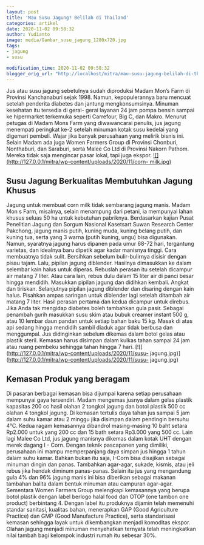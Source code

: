 ```yaml
---
layout: post
title: 'Mau Susu Jagung? Belilah di Thailand'
categories: artikel
date: 2020-11-02 09:58:32
author: Yudianto
image: media/Gambar_susu_jagung_1280x720.jpg
tags:
- jagung
- susu

modification_time: 2020-11-02 09:58:32
blogger_orig_url: "http://localhost/mitra/mau-susu-jagung-belilah-di-thailand.html"
---
```


Jus atau susu jagung sebetulnya sudah diproduksi Madam Mon’s Farm di Provinsi
Kanchanaburi sejak 1998. Namun, kepopulerannya baru mencuat setelah penderita
diabetes dan jantung mengkonsumsinya. Minuman kesehatan itu tersedia di gerai-
gerai layanan 24 jam pompa bensin sampai ke hipermarket terkemuka seperti
Carrefour, Big C, dan Makro. Menurut petugas di Madam Mons Farm yang
diwawancarai penulis, jus jagung menempati peringkat ke-2 setelah minuman
kotak susu kedelai yang digemari pembeli. Wajar jika banyak perusahaan yang
melirik bisnis ini. Selain Madam ada juga Women Farmers Group di Provinsi
Chonburi, Nonthaburi, dan Saraburi, serta Malee Co Ltd di Provinsi Nakorn
Pathom. Mereka tidak saja mengincar pasar lokal, tapi juga ekspor.
[![](http://127.0.0.1/mitra/wp-content/uploads/2020/11/corn-
milk.jpg)](http://127.0.0.1/mitra/wp-content/uploads/2020/11/corn-milk.jpg)

## Susu Jagung Berkualitas Membutuhkan Jagung Khusus

Jagung untuk membuat corn milk tidak sembarang jagung manis. Madam Mon s Farm,
misalnya, selain menampung dari petani, ia mempunyai lahan khusus seluas 50 ha
untuk kebutuhan pabriknya. Berdasarkan kajian Pusat Penelitian Jagung dan
Sorgum Nasional Kasetsart Suwan Research Center Pakchong, jagung manis putih,
kuning muda, kuning belang putih, dan kuning tua, serta yang 3 warna (putih
kuning, ungu) bisa digunakan. Namun, syaratnya jagung harus dipanen pada umur
68-72 hari, tergantung varietas, dan idealnya baru dipetik agar kadar manisnya
tinggi. Cara membuatnya tidak sulit. Bersihkan sebelum bulir-bulirnya disisir
dengan pisau tajam. Lalu, pipilan jagung diblender. Hasilnya dimasukkan ke
dalam selembar kain halus untuk diperas. Rebuslah perasan itu setelah dicampur
air matang 7 liter. Atau cara lain, rebus dulu dalam 15 liter air di panci
besar hingga mendidih. Masukkan pipilan jagung dan didihkan kembali. Angkat
dan tiriskan. Selanjutnya pipilan jagung diblender dan disaring dengan kain
halus. Pisahkan ampas saringan untuk diblender lagi setelah ditambah air
matang 7 liter. Hasil perasan pertama dan kedua dicampur untuk direbus. Jika
Anda tak mengidap diabetes boleh tambahkan gula pasir. Sebagai penambah gurih
masukkan susu skim atau bubuk creamer instant 500 g, atau 10 lembar daun
pandan untuk setiap bahan baku 15 kg. Masak di atas api sedang hingga mendidih
sambil diaduk agar tidak berbusa dan menggumpal. Jus didinginkan sebelum
dikemas dalam botol gelas atau plastik steril. Kemasan harus disimpan dalam
kulkas tahan sampai 24 jam atau ruang pembeku sehingga tahan hingga 7 hari.
[![](http://127.0.0.1/mitra/wp-content/uploads/2020/11/susu-
jagung.jpg)](http://127.0.0.1/mitra/wp-content/uploads/2020/11/susu-
jagung.jpg)

## Kemasan Produk yang beragam

Di pasaran berbagai kemasan bisa dijumpai karena setiap perusahaan mempunyai
gaya tersendiri. Madam mengemas jusnya dalam gelas plastik kapasitas 200 cc
hasil olahan 2 tongkol jagung dan botol plastik 500 cc olahan 4 tongkol
jagung. Di kemasan tertulis daya tahan jus sampai 5 jam dalam suhu kamar atau
2 minggu jika disimpan dalam pendingin bersuhu 4°C. Kedua ragam kemasannya
dibandrol masing-masing 10 baht setara Rp2.000 untuk yang 200 cc dan 15 bath
setara Rp3.000 yang 500 cc. Lain lagi Malee Co Ltd, jus jagung manisnya
dikemas dalam kotak UHT dengan merek dagang I - Corn. Dengan teknik pascapanen
yang dimiliki, perusahaan ini mampu memperpanjang daya simpan jus hingga 1
tahun dalam suhu kamar. Bahkan bukan itu saja, I-Corn bisa disajikan sebagai
minuman dingin dan panas. Tambahkan agar-agar, sukade, kismis, atau jeli rebus
jika hendak diminum panas-panas. Selain itu jus yang mengandung gula 4% dan
96% jagung manis ini bisa diberikan sebagai makanan tambahan balita dalam
bentuk minuman atau campuran agar-agar. Sementara Women Farmers Group
melengkapi kemasannya yang berupa botol plastik dengan label berlogo halal
food dan OTOP (one tambon one product) berbintang 4. Dengan label itu
produknya dijamin telah memenuhi standar sanitasi, kualitas bahan, menerapkan
GAP (Good Agriculture Practice) dan GMP (Good Manufacture Practice), serta
standarisasi kemasan sehingga layak untuk dikembangkan menjadi komoditas
ekspor. Olahan jagung menjadi minuman menyehatkan ternyata telah meningkatkan
nilai tambah bagi kelompok industri rumah itu sebesar 30%.



